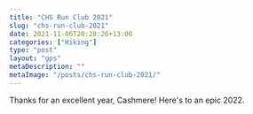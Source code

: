 ```yaml
---
title: "CHS Run Club 2021"
slug: "chs-run-club-2021"
date: 2021-11-06T20:28:26+13:00
categories: ["Hiking"]
type: "post"
layout: "gps"
metaDescription: ""
metaImage: "/posts/chs-run-club-2021/"
---
```


Thanks for an excellent year, Cashmere! Here's to an epic 2022.

<table id="gpx-table"></table>
